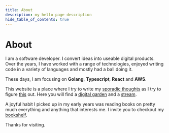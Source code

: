 ```yaml
---
title: About
description: my hello page description
hide_table_of_contents: true
---
```


# About

I am a software developer. I convert ideas into useable digital products. Over the years, I have worked with a range of technologies, enjoyed writing code in a variety of languages and mostly had a ball doing it.

These days, I am focusing on **Golang**, **Typescript**, **React** and **AWS**.

This website is a place where I try to write my [sporadic thoughts](/garden) as I try to figure [this](https://en.wikipedia.org/wiki/World) out. Here you will find a [digital garden](/garden) and a [stream](/stream).

A joyful habit I picked up in my early years was reading books on pretty much everything and anything that interests me. I invite you to checkout my [bookshelf](/bookshelf).

Thanks for visiting.
